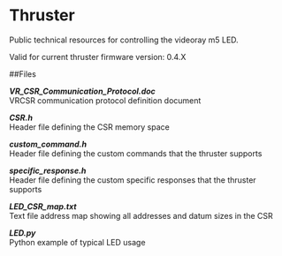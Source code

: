 # Thruster

Public technical resources for controlling the videoray m5 LED.

Valid for current thruster firmware version: 0.4.X

##Files

***VR_CSR_Communication_Protocol.doc<br>***
VRCSR communication protocol definition document

***CSR.h<br>***
Header file defining the CSR memory space

***custom_command.h<br>***
Header file defining the custom commands that the thruster supports

***specific_response.h<br>***
Header file defining the custom specific responses that the thruster supports


***LED_CSR_map.txt<br>***
Text file address map showing all addresses and datum sizes in the CSR

***LED.py<br>***
Python example of typical LED usage

